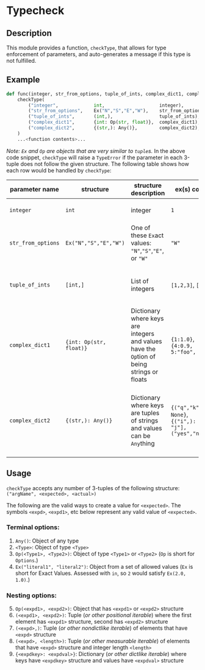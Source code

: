 # Typecheck

## Description

This module provides a function, `checkType`, that allows for type enforcement of parameters, and auto-generates a message if this type is not fulfilled.

## Example

```python
def func(integer, str_from_options, tuple_of_ints, complex_dict1, complex_dict2):
    checkType(
        ("integer",             int,                    integer),
        ("str_from_options",    Ex("N","S","E","W"),    str_from_options),
        ("tuple_of_ints",       (int,),                 tuple_of_ints),
        ("complex_dict1",       {int: Op(str, float)},  complex_dict1),
        ("complex_dict2",       {(str,): Any()},        complex_dict2),
    )
    ...<function contents>...
```
*Note: `Ex` and `Op` are objects that are very similar to `tuple`s.* In the above code snippet, `checkType` will raise a `TypeError` if the parameter in each 3-tuple does not follow the given structure. The following table shows how each row would be handled by `checkType`:


|parameter name|structure|structure description|ex(s) correct|ex(s) incorrect|error if incorrect|
|-|-|-|-|-|-|
|`integer`|`int`|integer|`1`|`1.0`|`integer` must follow this structure:<br/>`{'Type': 'int'}`|
|`str_from_options`|`Ex("N","S","E","W")`|One of these `Ex`act values: `"N"`,`"S"`,`"E"`, or `"W"`|`"W"`|`"K"`, `"foo"`, 5|`str_from_options` must follow this structure:<br/>`{'Exact_Value': ['N', 'S', 'E', 'W']}`|
|`tuple_of_ints`|`[int,]`|List of integers|`[1,2,3]`, `[5]`|`1`, `[]`, `[1.0,2.0,3.0]`,<br/>`[5,6,7.0]`,<br/>`(1,2,3)`|`tuple_of_ints` must follow this structure:<br/>`{'Collection': 'tuple', 'Element_Structure': {'Type': 'int'}}`|
|`complex_dict1`|`{int: Op(str, float)}`|Dictionary where keys are integers and values have the `Op`tion of being strings or floats|`{1:1.0}`,<br/>`{4:0.9, 5:"foo", 6:1.1}`|`None`, `{}`, <br/>`{"hi":1.0}`,<br/>`{4:0.9, 5:"foo", 6:1.1}`|`complex_dict1` must follow this structure:<br/>`{'Collection': 'dict', 'Key_Structure': {'Type': 'int'}, 'Value_structure': {'Type': [1, 2, 3]}}`|
|`complex_dict2`|`{(str,): Any()}`|Dictionary where keys are tuples of strings and values can be `Any`thing|`{("q","k"): None}`,<br/>`{("i",): [1.23, "j"], ("yes","no"):1}`|`"k"`, `{}`,<br/>`{"bar":"foo", 6:1.1}`|`complex_dict2` must follow this structure:<br/>`{'Collection': 'dict', 'Key_Structure': {'Collection': 'tuple', 'Element_Structure': {'Type': 'str'}}, 'Value_structure': {'Type': 'Any'}}`|

## Usage

`checkType` accepts any number of 3-tuples of the following structure: `("argName", <expected>, <actual>)`

The following are the valid ways to create a value for `<expected>`. The symbols `<expd>`, `<expd1>`, etc below represent any valid value of `<expected>`.

### Terminal options:
1. `Any()`: Object of any type
2. `<Type>`: Object of type `<Type>`
3. `Op(<Type1>, <Type2>)`: Object of type `<Type1>` or `<Type2>` (`Op` is short for `Options`.)
4. `Ex("literal1", "literal2")`: Object from a set of allowed values (`Ex` is short for Exact Values. Assessed with `in`, so `2` would satisfy `Ex(2.0, 1.0)`.)
### Nesting options:
5. `Op(<expd1>, <expd2>)`: Object that has `<expd1>` or `<expd2>` structure
6. `(<expd1>, <expd2>)`: Tuple (*or other positional iterable*) where the first element has `<expd1>` structure, second has `<expd2>` structure
7. `(<expd>,)`: Tuple (*or other nondictlike iterable*) of elements that have `<expd>` structure
8. `(<expd>, <length>)`: Tuple (*or other measurable iterable*) of elements that have `<expd>` structure and integer length `<length>`
9. `{<expdkey>: <expdval>}`: Dictionary (*or other dictlike iterable*) where keys have `<expdkey>` structure and values have `<expdval>` structure